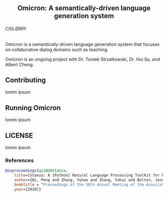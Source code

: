 <h2 align="center">Omicron: A semantically-driven language generation system</h2>

###### CISL@RPI 
Omicron is a semantically-driven language generation system that focuses on collaborative dialog domains such as teaching.  
 
Omicron is an ongoing project with Dr. Tomek Strzalkowski, Dr. Hui Su, and Albert Cheng. 

## Contributing

lorem ipsum

## Running Omicron

lorem ipsum

## LICENSE
lorem ipsum

### References
```bibtex
@inproceedings{qi2020stanza,
    title={Stanza: A {Python} Natural Language Processing Toolkit for Many Human Languages},
    author={Qi, Peng and Zhang, Yuhao and Zhang, Yuhui and Bolton, Jason and Manning, Christopher D.},
    booktitle = "Proceedings of the 58th Annual Meeting of the Association for Computational Linguistics: System Demonstrations",
    year={2020}}
```